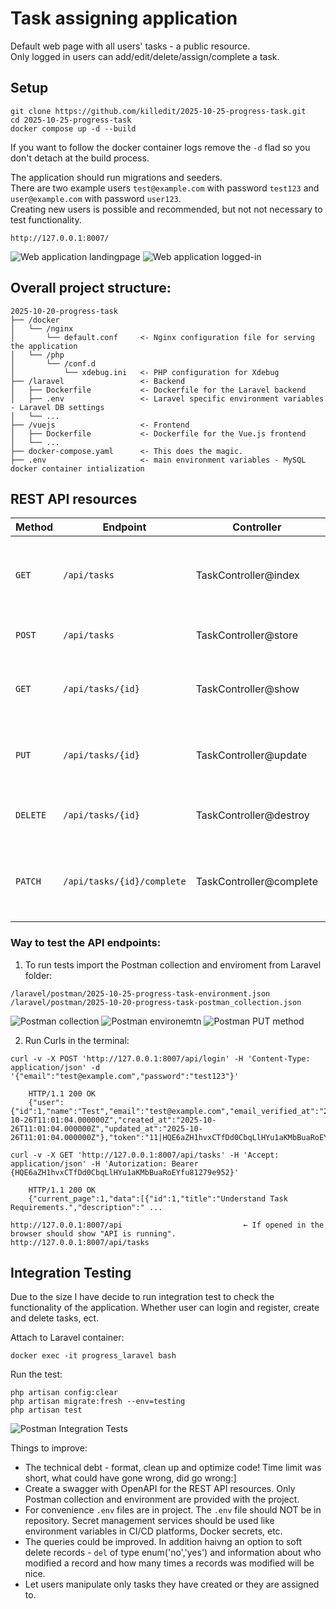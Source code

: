 # Task assigning application

Default web page with all users' tasks - a public resource.</br>
Only logged in users can add/edit/delete/assign/complete a task.</br>

## Setup
```
git clone https://github.com/killedit/2025-10-25-progress-task.git
cd 2025-10-25-progress-task
docker compose up -d --build
```
If you want to follow the docker container logs remove the `-d` flad so you don't detach at the build process.

The application should run migrations and seeders.</br>
There are two example users `test@example.com` with password `test123` and `user@example.com` with password `user123`.</br>
Creating new users is possible and recommended, but not not necessary to test functionality.

`http://127.0.0.1:8007/`

![Web application landingpage](laravel/resources/images/2025-10-25-progress-task-landing-page.png)
![Web application logged-in](laravel/resources/images/2025-10-25-progress-task-logged-in.png)

## Overall project structure:

```
2025-10-20-progress-task
├── /docker
│   └── /nginx
│       └── default.conf     <- Nginx configuration file for serving the application
│   └── /php
│       └── /conf.d
│           └── xdebug.ini   <- PHP configuration for Xdebug
├── /laravel                 <- Backend
│   ├── Dockerfile           <- Dockerfile for the Laravel backend
│   ├── .env                 <- Laravel specific environment variables - Laravel DB settings
│   └── ...
├── /vuejs                   <- Frontend
│   ├── Dockerfile           <- Dockerfile for the Vue.js frontend
│   └── ...
├── docker-compose.yaml      <- This does the magic.
├── .env                     <- main environment variables - MySQL docker container intialization
```

## REST API resources

| Method   | Endpoint                   | Controller              | Description                                                    |
| -------- | -------------------------- | ----------------------- | -------------------------------------------------------------- |
| `GET`    | `/api/tasks`               | TaskController@index    | List all tasks (auth user’s tasks or public tasks). Paginated. |
| `POST`   | `/api/tasks`               | TaskController@store    | Create a new task (auth user).                                 |
| `GET`    | `/api/tasks/{id}`          | TaskController@show     | View a single task (only if user owns or created it).          |
| `PUT`    | `/api/tasks/{id}`          | TaskController@update   | Update task fields (only if user owns or created it).          |
| `DELETE` | `/api/tasks/{id}`          | TaskController@destroy  | Delete task (only if user owns or created it).                 |
| `PATCH`  | `/api/tasks/{id}/complete` | TaskController@complete | Mark a task as completed (only if user owns or created it).    |

### Way to test the API endpoints:

1. To run tests import the Postman collection and enviroment from Laravel folder:

`/laravel/postman/2025-10-25-progress-task-environment.json` </br>
`/laravel/postman/2025-10-20-progress-task-postman_collection.json`

![Postman collection](laravel/resources/images/2025-10-25-progress-task-postman-collection.png) 
![Postman environemtn](laravel/resources/images/2025-10-25-progress-task-postman-environment.png) 
![Postman PUT method](laravel/resources/images/2025-10-25-progress-task-postman-collection-put-method.png) 

2. Run Curls in the terminal:
```
curl -v -X POST 'http://127.0.0.1:8007/api/login' -H 'Content-Type: application/json' -d '{"email":"test@example.com","password":"test123"}'

    HTTP/1.1 200 OK
    {"user":{"id":1,"name":"Test","email":"test@example.com","email_verified_at":"2025-10-26T11:01:04.000000Z","created_at":"2025-10-26T11:01:04.000000Z","updated_at":"2025-10-26T11:01:04.000000Z"},"token":"11|HQE6aZH1hvxCTfDd0CbqLlHYu1aKMbBuaRoEYfu81279e952"}

curl -v -X GET 'http://127.0.0.1:8007/api/tasks' -H 'Accept: application/json' -H 'Autorization: Bearer {HQE6aZH1hvxCTfDd0CbqLlHYu1aKMbBuaRoEYfu81279e952}'

    HTTP/1.1 200 OK
    {"current_page":1,"data":[{"id":1,"title":"Understand Task Requirements.","description":" ...

http://127.0.0.1:8007/api                           ← If opened in the browser should show "API is running".
http://127.0.0.1:8007/api/tasks
```
## Integration Testing
Due to the size I have decide to run integration test to check the functionality of the application. Whether user can login and register, create and delete tasks, ect.

Attach to Laravel container:
```
docker exec -it progress_laravel bash
```
Run the test:
```
php artisan config:clear
php artisan migrate:fresh --env=testing
php artisan test
```
![Postman Integration Tests](laravel/resources/images/2025-10-25-progress-task-integration-tests.png) 

Things to improve:
- The technical debt - format, clean up and optimize code! Time limit was short, what could have gone wrong, did go wrong:]
- Create a swagger with OpenAPI for the REST API resources. Only Postman collection and environment are provided with the project.
- For convenience `.env` files are in project. The `.env` file should NOT be in repository. Secret management services should be used like environment variables in CI/CD platforms, Docker secrets, etc.
- The queries could be improved. In addition haivng an option to soft delete records - `del` of type enum('no','yes') and information about who modified a record and how many times a records was modified will be nice.
- Let users manipulate only tasks they have created or they are assigned to.
